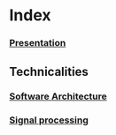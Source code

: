 # Index
### [Presentation](https://github.com/MobsLab/DeltaFeedBack/wiki/Presentation)

## Technicalities
### [Software Architecture](https://github.com/MobsLab/DeltaFeedBack/wiki/Software-Architecture)
### [Signal processing](https://github.com/MobsLab/DeltaFeedBack/wiki/Signal-processing)